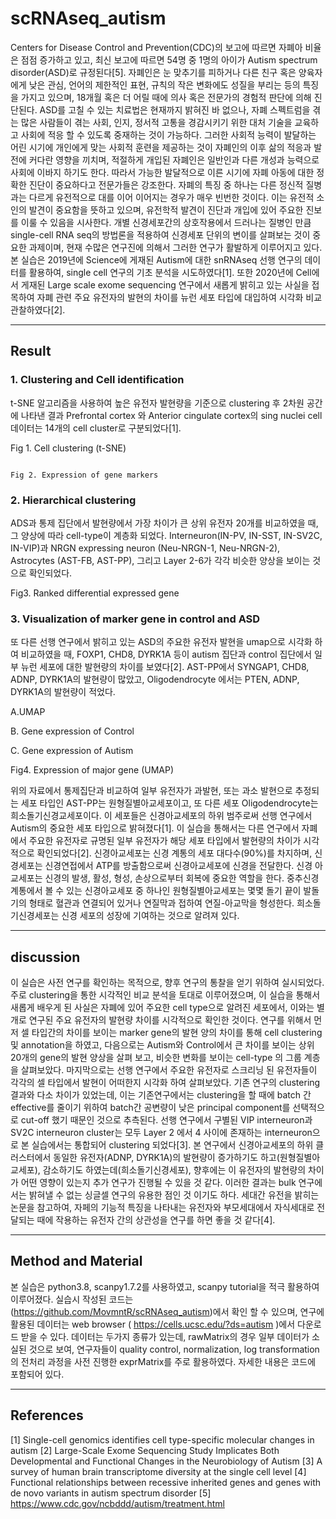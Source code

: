 # scRNAseq_autism

 Centers for Disease Control and Prevention(CDC)의 보고에 따르면 자폐아 비율은 점점 증가하고 있고, 최신 보고에 따르면 54명 중 1명의 아이가 Autism spectrum disorder(ASD)로 규정된다[5]. 자폐인은 눈 맞추기를 피하거나 다른 친구 혹은 양육자에게 낮은 관심, 언어의 제한적인 표현, 규칙의 작은 변화에도 성질을 부리는 등의 특징을 가지고 있으며, 18개월 혹은 더 어릴 때에 의사 혹은 전문가의 경험적 판단에 의해 진단된다.
 ASD를 고칠 수 있는 치료법은 현재까지 밝혀진 바 없으나, 자폐 스펙트럼을 겪는 많은 사람들이 겪는 사회, 인지, 정서적 고통을 경감시키기 위한 대처 기술을 교육하고 사회에 적응 할 수 있도록 중재하는 것이 가능하다. 그러한 사회적 능력이 발달하는 어린 시기에 개인에게 맞는 사회적 훈련을 제공하는 것이 자폐인의 이후 삶의 적응과 발전에 커다란 영향을 끼치며, 적절하게 개입된 자폐인은 일반인과 다른 개성과 능력으로 사회에 이바지 하기도 한다. 따라서 가능한 발달적으로 이른 시기에 자폐 아동에 대한 정확한 진단이 중요하다고 전문가들은 강조한다.
 자폐의 특징 중 하나는 다른 정신적 질병과는 다르게 유전적으로 대를 이어 이어지는 경우가 매우 빈번한 것이다. 이는 유전적 소인의 발견이 중요함을 뜻하고 있으며, 유전학적 발견이 진단과 개입에 있어 주요한 진보를 이룰 수 있음을 시사한다. 개별 신경세포간의 상호작용에서 드러나는 질병인 만큼 single-cell RNA seq의 방법론을 적용하여 신경세포 단위의 변이를 살펴보는 것이 중요한 과제이며, 현재 수많은 연구진에 의해서 그러한 연구가 활발하게 이루어지고 있다.
 본 실습은 2019년에 Science에 게재된 Autism에 대한 snRNAseq 선행 연구의 데이터를 활용하여, single cell 연구의 기초 분석을 시도하였다[1]. 또한 2020년에 Cell에서 게재된 Large scale exome sequencing 연구에서 새롭게 밝히고 있는 사실을 접목하여 자폐 관련 주요 유전자의 발현의 차이를 뉴런 세포 타입에 대입하여 시각화 비교 관찰하였다[2]. 

----------------------------

## Result

### 1. Clustering and Cell identification

 t-SNE 알고리즘을 사용하여 높은 유전자 발현량을 기준으로 clustering 후 2차원 공간에 나타낸 결과 Prefrontal cortex 와 Anterior cingulate cortex의 sing nuclei cell 데이터는 14개의 cell cluster로 구분되었다[1].

Fig 1. Cell clustering (t-SNE)

                                                                                      Fig 2. Expression of gene markers 
### 2. Hierarchical clustering

 ADS과 통제 집단에서 발현량에서 가장 차이가 큰 상위 유전자 20개를 비교하였을 때, 그 양상에 따라 cell-type이 계층화 되었다. Interneuron(IN-PV, IN-SST, IN-SV2C, IN-VIP)과 NRGN expressing neuron (Neu-NRGN-1, Neu-NRGN-2), Astrocytes (AST-FB, AST-PP), 그리고 Layer 2-6가 각각 비슷한 양상을 보이는 것으로 확인되었다.

Fig3. Ranked differential expressed gene

### 3. Visualization of marker gene in control and ASD

 또 다른 선행 연구에서 밝히고 있는 ASD의 주요한 유전자 발현을 umap으로 시각화 하여 비교하였을 때, FOXP1, CHD8, DYRK1A 등이 autism 집단과 control 집단에서 일부 뉴런 세포에 대한 발현량의 차이를 보였다[2]. AST-PP에서 SYNGAP1, CHD8, ADNP, DYRK1A의 발현량이 많았고, Oligodendrocyte 에서는 PTEN, ADNP, DYRK1A의 발현량이 적었다.


A.UMAP 

B. Gene expression of Control

C. Gene expression of Autism

Fig4. Expression of major gene (UMAP)

 위의 자료에서 통제집단과 비교하여 일부 유전자가 과발현, 또는 과소 발현으로 추정되는 세포 타입인 AST-PP는 원형질별아교세포이고, 또 다른 세포 Oligodendrocyte는 희소돌기신경교세포이다. 이 세포들은 신경아교세포의 하위 범주로써 선행 연구에서 Autism의 중요한 세포 타입으로 밝혀졌다[1]. 이 실습을 통해서는 다른 연구에서 자폐에서 주요한 유전자로 규명된 일부 유전자가 해당 세포 타입에서 발현량의 차이가 시각적으로 확인되었다[2].
 신경아교세포는 신경 계통의 세포 대다수(90%)를 차지하며, 신경세포는 신경연접에서 ATP를 방출함으로써 신경아교세포에 신경을 전달한다. 신경 아교세포는 신경의 발생, 활성, 형성, 손상으로부터 회복에 중요한 역할을 한다. 중추신경계통에서 볼 수 있는 신경아교세포 중 하나인 원형질별아교세포는 몇몇 돌기 끝이 발돌기의 형태로 혈관과 연결되어 있거나 연질막과 접하여 연질-아교막을 형성한다. 희소돌기신경세포는 신경 세포의 성장에 기여하는 것으로 알려져 있다.

----------------------------

## discussion

 이 실습은 사전 연구를 확인하는 목적으로, 향후 연구의 통찰을 얻기 위하여 실시되었다. 주로 clustering을 통한 시각적인 비교 분석을 토대로 이루어졌으며, 이 실습을 통해서 새롭게 배우게 된 사실은 자폐에 있어 주요한 cell type으로 알려진 세포에서, 이와는 별개로 연구된 주요 유전자의 발현량 차이를 시각적으로 확인한 것이다.
 연구를 위해서 먼저 셀 타입간의 차이를 보이는 marker gene의 발현 양의 차이를 통해 cell clustering 및 annotation을 하였고, 다음으로는 Autism와 Control에서 큰 차이를 보이는 상위 20개의 gene의 발현 양상을 살펴 보고, 비슷한 변화를 보이는 cell-type 의 그룹 계층을 살펴보았다. 마지막으로는 선행 연구에서 주요한 유전자로 스크리닝 된 유전자들이 각각의 셀 타입에서 발현이 어떠한지 시각화 하여 살펴보았다.
 기존 연구의 clustering결과와 다소 차이가 있었는데, 이는 기존연구에서는 clustering을 할 때에 batch 간 effective를 줄이기 위하여 batch간 공변량이 낮은 principal component를 선택적으로 cut-off 했기 때문인 것으로 추측된다. 선행 연구에서 구별된 VIP interneuron과 SV2C interneuron cluster는 모두 Layer 2 에서 4 사이에 존재하는 interneuron으로 본 실습에서는 통합되어 clustering 되었다[3].
 본 연구에서 신경아교세포의 하위 클러스터에서 동일한 유전자(ADNP, DYRK1A)의 발현량이 증가하기도 하고(원형질별아교세포), 감소하기도 하였는데(희소돌기신경세포), 향후에는 이 유전자의 발현량의 차이가 어떤 영향이 있는지 추가 연구가 진행될 수 있을 것 같다. 이러한 결과는 bulk 연구에서는 밝혀낼 수 없는 싱글셀 연구의 유용한 점인 것 이기도 하다. 
 세대간 유전을 밝히는 논문을 참고하여, 자페의 기능적 특징을 나타내는 유전자와 부모세대에서 자식세대로 전달되는 때에 작용하는 유전자 간의 상관성을 연구를 하면 좋을 것 같다[4].

----------------------------

## Method and Material

 본 실습은 python3.8, scanpy1.7.2를 사용하였고, scanpy tutorial을 적극 활용하여 이루어졌다. 실습시 작성된 코드는 (https://github.com/MovmntR/scRNAseq_autism)에서 확인 할 수 있으며, 연구에 활용된 데이터는 web browser ( https://cells.ucsc.edu/?ds=autism )에서 다운로드 받을 수 있다. 데이터는 두가지 종류가 있는데, rawMatrix의 경우 일부 데이터가 소실된 것으로 보여, 연구자들이 quality control, normalization, log transformation의 전처리 과정을 사전 진행한 exprMatrix를 주로 활용하였다. 자세한 내용은 코드에 포함되어 있다.

----------------------------

## References

[1] Single-cell genomics identifies cell type-specific molecular changes in autism
[2] Large-Scale Exome Sequencing Study Implicates Both Developmental and Functional Changes in the Neurobiology of Autism
[3] A survey of human brain transcriptome diversity at the single cell level
[4] Functional relationships between recessive inherited genes and genes with de novo variants in autism spectrum disorder
[5] https://www.cdc.gov/ncbddd/autism/treatment.html

